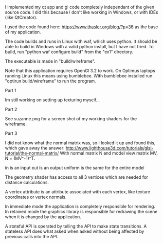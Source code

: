 
I implemented my qt app and gl code completely independant of the given source code.
I did this because I don't like working in Windows, or with IDEs (like QtCreator).

I used the code found here: https://www.thasler.org/blog/?p=36 as the base of my application.

The code builds and runs in Linux with waf, which uses python.
It should be able to build in Windows with a valid python install, but I have not tried.
To build, run "python waf configure build" from the "ex1" directory.

The executable is made in "build/wireframe".

Note that this application requires OpenGl 3.2 to work.
On Optimus laptops running Linux this means using bumblebee.
With bumblebee installed run "optirun build/wireframe" to run the program.


Part 1

Im still working on setting up texturing myself...

Part 2

See suzanne.png for a screen shot of my working shaders for the wireframe.

Part 3

I did not know what the normal matrix was, so I looked it up and found this, which gave away the answer:
http://www.lighthouse3d.com/tutorials/glsl-tutorial/the-normal-matrix/
With normal matrix N and model view matrix MV, N = (MV^-1)^T.

in is an input
out is an output
uniform is the same for the entire model

The geometry shader has access to all 3 vertices which are needed for distance calculations.

A vertex attribute is an attribute associated with each vertex, like texture coordinates or vertex normals.

In immediate mode the application is completely responsible for rendering.  In retained mode the graphics library is responsible for redrawing the scene when it is changed by the application. 

A stateful API is operated by telling the API to make state transitions.
A stateless API does what asked when asked without being affected by previous calls into the API.



